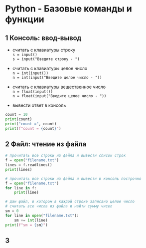 # Python - Базовые команды и функции  

## 1 Консоль: ввод-вывод  

- считать с клавиатуры строку  
`s = input()`  
`s = input("Введите строку - ")`

- считать с клавиатуры целое число  
`n = int(input())`  
`n = int(input("Введите целое число - "))`

- считать с клавиатуры вещественное число  
`n = float(input())`  
`n = float(input("Введите целое число - "))`

- вывести ответ в консоль  
```py
count = 10 
print(count)
print("count =", count)
print(f"count = {count}")
```

## 2 Файл: чтение из файла  

```py
# прочитать все строки из файла и вывести список строк  
f = open("filename.txt")
lines = f.readlines()
print(lines)
```

```py
# прочитать все строки из файла и вывести в консоль построчно  
f = open("filename.txt")
for line in f:
    print(line)
```

```py
# дан файл, в котором в каждой строке записано целое число
# считать все числа из файла и найти сумму чисел
sm = 0
for line in open("filename.txt"):
    sm += int(line)
print(f"sm = {sm}")
```

## 3
